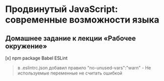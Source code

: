 # Продвинутый JavaScript: современные возможности языка
## Домашнее задание к лекции «Рабочее окружение»
[x] npm package
	Babel
	ESLint 
  > в .eslintrc.json добавил правило "no-unused-vars":"warn" - Не используемые переменные не считать ошибкой 
